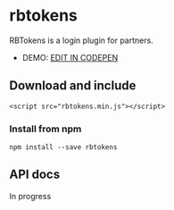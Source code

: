 # rbtokens
RBTokens is a login plugin for partners.

* DEMO: [EDIT IN CODEPEN](https://codepen.io/dongfang_mao/pen/zMmWxY)


## Download and include
```
<script src="rbtokens.min.js"></script>
```

### Install from npm
```
npm install --save rbtokens
```

## API docs
In progress 
